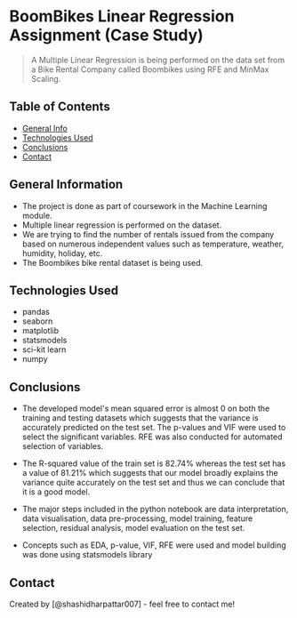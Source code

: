 # BoomBikes Linear Regression Assignment (Case Study)
> A Multiple Linear Regression is being performed on the data set from a Bike Rental Company called Boombikes using RFE and MinMax Scaling.


## Table of Contents
* [General Info](#general-information)
* [Technologies Used](#technologies-used)
* [Conclusions](#conclusions)
* [Contact](#contact)


## General Information
- The project is done as part of coursework in the Machine Learning module.
- Multiple linear regression is performed on the dataset.
- We are trying to find the number of rentals issued from the company based on numerous independent values such as temperature, weather, humidity, holiday, etc.
- The Boombikes bike rental dataset is being used.

## Technologies Used
- pandas
- seaborn
- matplotlib
- statsmodels
- sci-kit learn
- numpy

## Conclusions
- The developed model's mean squared error is almost 0 on both the training and testing datasets which suggests that the variance is accurately predicted on the test set. The p-values and VIF were used to select the significant variables. RFE was also conducted for automated selection of variables.

- The R-squared value of the train set is 82.74% whereas the test set has a value of 81.21% which suggests that our model broadly explains the variance quite accurately on the test set and thus we can conclude that it is a good model.

- The major steps included in the python notebook are data interpretation, data visualisation, data pre-processing, model training, feature selection, residual analysis, model evaluation on the test set.

- Concepts such as EDA, p-value, VIF, RFE were used and model building was done using statsmodels library

## Contact
Created by [@shashidharpattar007] - feel free to contact me!
